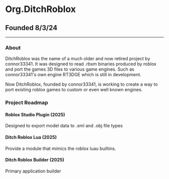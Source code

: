# Org.DitchRoblox
## Founded 8/3/24
---
### About

DitchRoblox was the name of a much older and now retired project by connor33341. It was designed to read .rbxm binaries produced by roblox and port the games 3D files to various game engines. Such as connor33341's own engine RT3DGE which is still in development.

Now DitchRoblox, founded by connor33341, is working to create a way to port existing roblox games to custom or even well known engines.

### Project Roadmap

#### Roblox Studio Plugin (2025)
Designed to export model data to .xml and .obj file types
#### Ditch Roblox Lua (2025)
Provide a module that mimics the roblox luau builtins.
#### Ditch Roblox Builder (2025)
Primary application builder
<!--

**Here are some ideas to get you started:**

🙋‍♀️ A short introduction - what is your organization all about?
🌈 Contribution guidelines - how can the community get involved?
👩‍💻 Useful resources - where can the community find your docs? Is there anything else the community should know?
🍿 Fun facts - what does your team eat for breakfast?
🧙 Remember, you can do mighty things with the power of [Markdown](https://docs.github.com/github/writing-on-github/getting-started-with-writing-and-formatting-on-github/basic-writing-and-formatting-syntax)
-->
